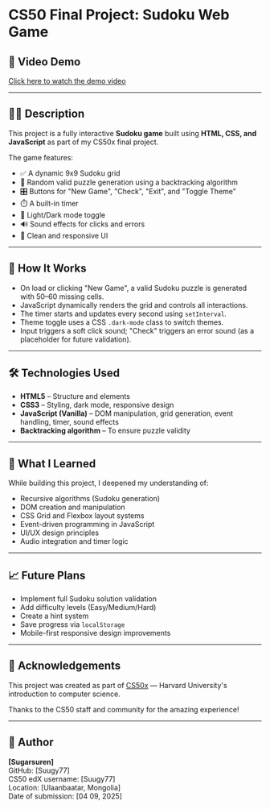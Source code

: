 # CS50 Final Project: Sudoku Web Game

## 🎥 Video Demo
[Click here to watch the demo video](https://youtu.be/AC98y9frTJg)  


---

## 👨‍💻 Description

This project is a fully interactive **Sudoku game** built using **HTML, CSS, and JavaScript** as part of my CS50x final project.

The game features:
- ✅ A dynamic 9x9 Sudoku grid
- 🧠 Random valid puzzle generation using a backtracking algorithm
- 🎛️ Buttons for "New Game", "Check", "Exit", and "Toggle Theme"
- ⏱️ A built-in timer
- 🌙 Light/Dark mode toggle
- 🔊 Sound effects for clicks and errors
- 🎨 Clean and responsive UI

---

## 🚀 How It Works

- On load or clicking "New Game", a valid Sudoku puzzle is generated with 50–60 missing cells.
- JavaScript dynamically renders the grid and controls all interactions.
- The timer starts and updates every second using `setInterval`.
- Theme toggle uses a CSS `.dark-mode` class to switch themes.
- Input triggers a soft click sound; "Check" triggers an error sound (as a placeholder for future validation).

---

## 🛠 Technologies Used

- **HTML5** – Structure and elements
- **CSS3** – Styling, dark mode, responsive design
- **JavaScript (Vanilla)** – DOM manipulation, grid generation, event handling, timer, sound effects
- **Backtracking algorithm** – To ensure puzzle validity

---

## 🧠 What I Learned

While building this project, I deepened my understanding of:
- Recursive algorithms (Sudoku generation)
- DOM creation and manipulation
- CSS Grid and Flexbox layout systems
- Event-driven programming in JavaScript
- UI/UX design principles
- Audio integration and timer logic

---

## 📈 Future Plans

- Implement full Sudoku solution validation
- Add difficulty levels (Easy/Medium/Hard)
- Create a hint system
- Save progress via `localStorage`
- Mobile-first responsive design improvements

---

## 🙏 Acknowledgements

This project was created as part of [CS50x](https://cs50.harvard.edu/x) — Harvard University's introduction to computer science.

Thanks to the CS50 staff and community for the amazing experience!

---

## 👤 Author

**[Sugarsuren]**  
GitHub: [Suugy77]  
CS50 edX username: [Suugy77]  
Location: [Ulaanbaatar, Mongolia]  
Date of submission: [04 09, 2025]
